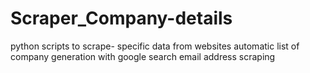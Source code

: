 # Scraper_Company-details
python scripts to scrape-
specific data from websites 
automatic list of company generation with google search
email address scraping
